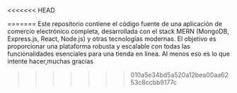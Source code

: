 <<<<<<< HEAD

=======
Este repositorio contiene el código fuente de una aplicación de comercio electrónico completa, desarrollada con el stack MERN (MongoDB, Express.js, React, Node.js) y otras tecnologías modernas. El objetivo es proporcionar una plataforma robusta y escalable con todas las funcionalidades esenciales para una tienda en línea.
Al menos eso es lo que intente hacer,muchas gracias
>>>>>>> 010a5e34bd5a520a12bea00aa6253c8ccbb9177c
